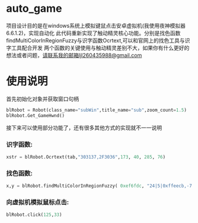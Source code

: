 # auto_game
项目设计目的是在windows系统上模拟键鼠点击安卓虚拟机(我使用夜神模拟器6.6.1.2)，实现自动化
此代码重新实现了触动精灵核心功能。分别是找色函数findMultiColorInRegionFuzzy与识字函数Ocrtext,可以和官网上的找色工具与识字工具配合开发
两个函数的关键使用与触动精灵差别不大，如果你有什么更好的想法或者问题，请联系我的邮箱ljl260435988@gmail.com

# 使用说明

首先初始化对象并获取窗口句柄

```python
blRobot = Robot(class_name="subWin",title_name="sub",zoom_count=1.5)
blRobot.Get_GameHwnd()
```
接下来可以使用部分功能了，还有很多其他方式的实现就不一一说明

### 识字函数:
```python
xstr = blRobot.Ocrtext(tab,"303137,2F3036",173, 40, 285, 76)
```

### 找色函数:
```python
x,y = blRobot.findMultiColorInRegionFuzzy( 0xef6fdc, "24|5|0xffeecb,-7|30|0x2fb7ff", 90, 0, 0, 1919, 1079)
```

### 向虚拟机模拟鼠标点击:

```python
blRobot.click(125,33)
```